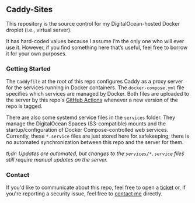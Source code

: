 ## Caddy-Sites

This repository is the source control for my DigitalOcean-hosted Docker droplet (i.e., virtual server).

It has hard-coded values because I assume I’m the only one who will ever use it. However, if you find something here
that’s useful, feel free to borrow it for your own purposes.

### Getting Started

The `Caddyfile` at the root of this repo configures Caddy as a proxy server for the services running in Docker
containers. The `docker-compose.yml` file specifies which services are managed by Docker. Both files are uploaded
to the server by this repo's [GitHub Actions](./.github/workflows) whenever a new version of the repo is tagged.

There are also some systemd service files in the `services` folder. They manage the DigitalOcean Spaces (S3-compatible)
mounts and the startup/configuration of Docker Compose-controlled web services. Currently, these `*.service` files are
just stored here for safekeeping; there is no automated synchronization between this repo and the server for them.

_tl;dr: Updates are automated, but changes to the `services/*.service` files still require manual updates on the server._

### Contact

If you'd like to communicate about this repo, feel free to open a [ticket](https://github.com/ksclarke/caddy-sites/issues) or, if you're reporting a security issue, feel free to [contact me](mailto:my.security@kevinclarke.info) directly.
